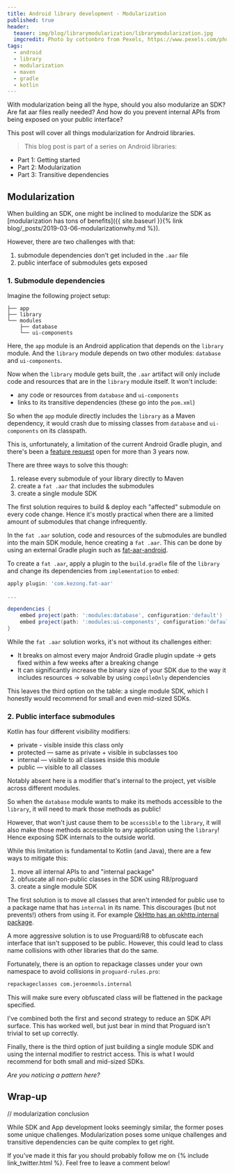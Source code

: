 ```yaml
---
title: Android library development - Modularization
published: true
header:
  teaser: img/blog/librarymodularization/librarymodularization.jpg
  imgcredit: Photo by cottonbro from Pexels, https://www.pexels.com/photo/blue-and-black-audio-mixer-5658528/, cropped and resized
tags:
  - android
  - library
  - modularization
  - maven
  - gradle
  - kotlin
---
```

With modularization being all the hype, should you also modularize an SDK? Are fat aar files really needed? And how do you prevent internal APIs from being exposed on your public interface?

This post will cover all things modularization for Android libraries.

> This blog post is part of a series on Android libraries:
- Part 1: Getting started
- Part 2: Modularization
- Part 3: Transitive dependencies

## Modularization
When building an SDK, one might be inclined to modularize the SDK as [modularization has tons of benefits]({{ site.baseurl }}{% link blog/_posts/2019-03-06-modularizationwhy.md %}).

However, there are two challenges with that:

1. submodule dependencies don't get included in the `.aar` file
2. public interface of submodules gets exposed

### 1. Submodule dependencies
Imagine the following project setup:

```
├── app
├── library
└── modules
    ├── database
    └── ui-components
```

Here, the `app` module is an Android application that depends on the `library` module. And the `library` module depends on two other modules: `database` and `ui-components`.

Now when the `library` module gets built, the `.aar` artifact will only include code and resources that are in the `library` module itself. It won't include:

- any code or resources from `database` and `ui-components`
- links to its transitive dependencies (these go into the `pom.xml`)

So when the `app` module directly includes the `library` as a Maven dependency, it would crash due to missing classes from `database` and `ui-components` on its classpath.

This is, unfortunately, a limitation of the current Android Gradle plugin, and there's been a [feature request](https://issuetracker.google.com/issues/62121508) open for more than 3 years now.

There are three ways to solve this though:

1. release every submodule of your library directly to Maven
2. create a `fat .aar` that includes the submodules
3. create a single module SDK

The first solution requires to build & deploy each "affected" submodule on every code change. Hence it's mostly practical when there are a limited amount of submodules that change infrequently.

In the `fat .aar` solution, code and resources of the submodules are bundled into the main SDK module, hence creating a `fat .aar`. This can be done by using an external Gradle plugin such as [fat-aar-android](https://github.com/kezong/fat-aar-android).

To create a `fat .aar`, apply a plugin to the `build.gradle` file of the `library` and change its dependencies from `implementation` to `embed`:

```groovy
apply plugin: 'com.kezong.fat-aar'

...

dependencies {
    embed project(path: ':modules:database', configuration:'default')
    embed project(path: ':modules:ui-components', configuration:'default')
}
```

While the `fat .aar` solution works, it's not without its challenges either:

- It breaks on almost every major Android Gradle plugin update -> gets fixed within a few weeks after a breaking change
- It can significantly increase the binary size of your SDK due to the way it includes resources -> solvable by using `compileOnly` dependencies

This leaves the third option on the table: a single module SDK, which I honestly would recommend for small and even mid-sized SDKs.

### 2. Public interface submodules
Kotlin has four different visibility modifiers:

- private - visible inside this class only
- protected — same as private + visible in subclasses too
- internal — visible to all classes inside this module
- public — visible to all classes

Notably absent here is a modifier that's internal to the project, yet visible across different modules.

So when the `database` module wants to make its methods accessible to the `library`, it will need to mark those methods as public!

However, that won't just cause them to be `accessible` to the `library`, it will also make those methods accessible to any application using the `library`! Hence exposing SDK internals to the outside world.

While this limitation is fundamental to Kotlin (and Java), there are a few ways to mitigate this:

1. move all internal APIs to and "internal package"
2. obfuscate all non-public classes in the SDK using R8/proguard
3. create a single module SDK

The first solution is to move all classes that aren't intended for public use to a package name that has `internal` in its name. This discourages (but not prevents!) others from using it. For example [OkHttp has an okhttp.internal package](https://github.com/square/okhttp/tree/master/okhttp/src/main/kotlin/okhttp3/internal).

A more aggressive solution is to use Proguard/R8 to obfuscate each interface that isn't supposed to be public. However, this could lead to class name collisions with other libraries that do the same.

Fortunately, there is an option to repackage classes under your own namespace to avoid collisions in `proguard-rules.pro`:

```prolog
repackageclasses com.jeroenmols.internal
```

This will make sure every obfuscated class will be flattened in the package specified.

I've combined both the first and second strategy to reduce an SDK API surface. This has worked well, but just bear in mind that Proguard isn't trivial to set up correctly.

Finally, there is the third option of just building a single module SDK and using the internal modifier to restrict access. This is what I would recommend for both small and mid-sized SDKs.

_Are you noticing a pattern here?_

## Wrap-up
// modularization conclusion

While SDK and App development looks seemingly similar, the former poses some unique challenges. Modularization poses some unique challenges and transitive dependencies can be quite complex to get right.

If you've made it this far you should probably follow me on {% include link_twitter.html %}. Feel free to leave a comment below!
